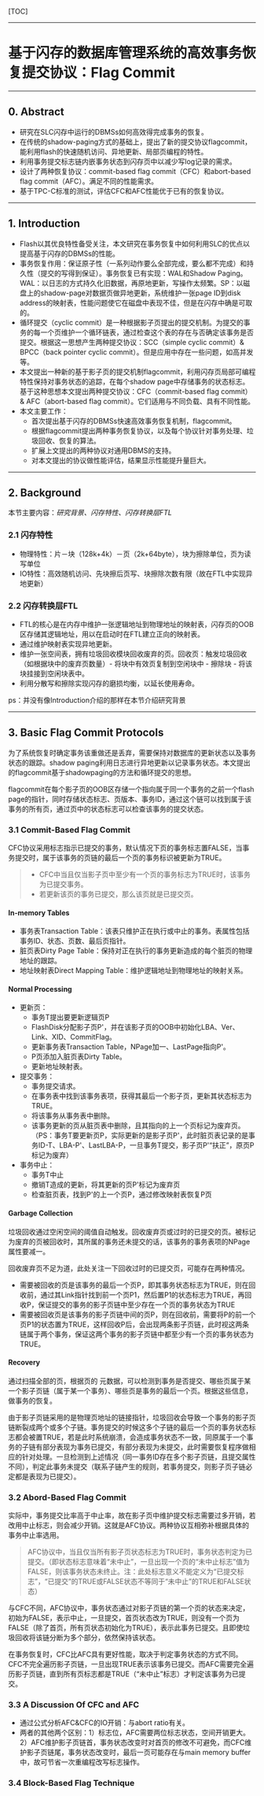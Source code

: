 [TOC]

---

#  基于闪存的数据库管理系统的高效事务恢复提交协议：Flag Commit

---

## 0. Abstract

- 研究在SLC闪存中运行的DBMSs如何高效得完成事务的恢复。
- 在传统的shadow-paging方式的基础上，提出了新的提交协议flagcommit，能利用flash的快速随机访问、异地更新、局部页编程的特性。
- 利用事务提交标志链内嵌事务状态到闪存页中以减少写log记录的需求。
- 设计了两种恢复协议：commit-based flag commit（CFC）和abort-based flag commit（AFC）。满足不同的性能需求。
- 基于TPC-C标准的测试，评估CFC和AFC性能优于已有的恢复协议。

---

## 1. Introduction

- Flash以其优良特性备受关注，本文研究在事务恢复中如何利用SLC的优点以提高基于闪存的DBMSs的性能。
- 事务恢复作用：保证原子性（一系列动作要么全部完成，要么都不完成）和持久性（提交的写得到保证）。事务恢复已有实现：WAL和Shadow Paging。WAL：以日志的方式持久化旧数据，再原地更新，写操作太频繁。SP：以磁盘上的shadow-page对数据页做异地更新，系统维护一张page ID到disk address的映射表，性能问题使它在磁盘中表现不佳，但是在闪存中确是可取的。
- 循环提交（cyclic commit）是一种根据影子页提出的提交机制。为提交的事务的每一个页维护一个循环链表，通过检查这个表的存在与否确定该事务是否提交。根据这一思想产生两种提交协议：SCC（simple cyclic commit）& BPCC（back pointer cyclic commit）。但是应用中存在一些问题，如高并发等。
- 本文提出一种新的基于影子页的提交机制flagcommit，利用闪存页局部可编程特性保持对事务状态的追踪，在每个shadow page中存储事务的状态标志。基于这种思想本文提出两种提交协议：CFC（commit-based flag commit）& AFC（abort-based flag commit）。它们适用与不同负载、具有不同性能。
- 本文主要工作：
  - 首次提出基于闪存的DBMSs快速高效事务恢复机制，flagcommit。
  - 根据flagcommit提出两种事务恢复协议，以及每个协议针对事务处理、垃圾回收、恢复的算法。
  - 扩展上文提出的两种协议对通用DBMS的支持。
  - 对本文提出的协议做性能评估，结果显示性能提升量巨大。

---

## 2. Background

本节主要内容：*研究背景、闪存特性、闪存转换层FTL*

### 2.1 闪存特性

* 物理特性：片－块（128k+4k）－页（2k+64byte），块为擦除单位，页为读写单位
* IO特性：高效随机访问、先块擦后页写、块擦除次数有限（故在FTL中实现异地更新）

### 2.2 闪存转换层FTL

- FTL的核心是在内存中维护一张逻辑地址到物理地址的映射表，闪存页的OOB区存储其逻辑地址，用以在启动时在FTL建立正向的映射表。
- 通过维护映射表实现异地更新。
- 维护一张空间表，拥有垃圾回收模块回收废弃的页。回收页：触发垃圾回收（如根据块中的废弃页数量）- 将块中有效页复制到空闲块中 - 擦除块 - 将该块挂接到空闲块表中。
- 利用分散写和擦除实现闪存的磨损均衡，以延长使用寿命。



ps：并没有像Introduction介绍的那样在本节介绍研究背景

---

## 3. Basic Flag Commit Protocols

为了系统恢复时确定事务该重做还是丢弃，需要保持对数据库的更新状态以及事务状态的跟踪。shadow paging利用日志进行异地更新以记录事务状态。本文提出的flagcommit基于shadowpaging的方法和循环提交的思想。

flagcommit在每个影子页的OOB区存储一个指向属于同一个事务的之前一个flash page的指针，同时存储状态标志、页版本、事务ID，通过这个链可以找到属于该事务的所有页，通过页中的状态标志可以检查该事务的提交状态。

### 3.1 Commit-Based Flag Commit

CFC协议采用标志指示已提交的事务，默认情况下页的事务标志置FALSE，当事务提交时，属于该事务的页链的最后一个页的事务标识被更新为TRUE。

> - CFC中当且仅当影子页中至少有一个页的事务标志为TRUE时，该事务为已提交事务。
> - 若更新该页的事务已提交，那么该页就是已提交页。

#### In-memory Tables

- 事务表Transaction Table：该表只维护正在执行或中止的事务。表属性包括事务ID、状态、页数、最后页指针。
- 脏页表Dirty Page Table：保持对正在执行的事务更新造成的每个脏页的物理地址的跟踪。
- 地址映射表Direct Mapping Table：维护逻辑地址到物理地址的映射关系。

#### Normal Processing

- 更新页：
  - 事务T提出要更新逻辑页P
  - FlashDisk分配影子页P'，并在该影子页的OOB中初始化LBA、Ver、Link、XID、CommitFlag。
  - 更新事务表Transaction Table，NPage加一、LastPage指向P'。
  - P页添加入脏页表Dirty Table。
  - 更新地址映射表。
- 提交事务：
  - 事务提交请求。
  - 在事务表中找到该事务表项，获得其最后一个影子页，更新其状态标志为TRUE。
  - 将该事务从事务表中删除。
  - 该事务更新的页从脏页表中删除，且其指向的上一个页标记为废弃页。（PS：事务T要更新页P，实际更新的是影子页P'，此时脏页表记录的是事务ID-T、LBA-P'、LastLBA-P，一旦事务T提交，影子页P'“扶正”，原页P标记为废弃）
- 事务中止：
  - 事务T中止
  - 撤销T造成的更新，将其更新的页P'标记为废弃页
  - 检查脏页表，找到P'的上一个页P，通过修改映射表恢复P页

#### Garbage Collection

垃圾回收通过空闲空间的阈值自动触发。回收废弃页或过时的已提交的页。被标记为废弃的页被回收时，其所属的事务还未提交的话，该事务的事务表项的NPage属性要减一。

回收废弃页不足为道，此处关注一下回收过时的已提交页，可能存在两种情况。

- 需要被回收的页是该事务的最后一个页P，即其事务状态标志为TRUE，则在回收前，通过其Link指针找到前一个页P1，然后置P1的状态标志为TRUE，再回收P，保证提交的事务的影子页链中至少存在一个页的事务状态为TRUE
- 需要被回收页是该事务的影子页链中间的页P，则在回收前，需要将P的前一个页P1的状态置为TRUE，这样回收P后，会出现两条影子页链，此时视这两条链属于两个事务，保证这两个事务的影子页链中都至少有一个页的事务状态为TRUE。

#### Recovery

通过扫描全部的页，根据页的 元数据，可以检测到事务是否提交、哪些页属于某一个影子页链（属于某一个事务）、哪些页是事务的最后一个页。根据这些信息，做事务的恢复。

由于影子页链采用的是物理页地址的链接指针，垃圾回收会导致一个事务的影子页链断裂成两个或多个子链。事务提交的时候这多个子链的最后一个页的事务状态标志都会被置TRUE，若是此时系统崩溃，会造成事务状态不一致，同原属于一个事务的子链有部分表现为事务已提交，有部分表现为未提交，此时需要恢复程序做相应的针对处理。一旦检测到上述情况（同一事务ID存在多个影子页链，且提交属性不同），判定此事务未提交（联系子链产生的规则，若事务提交，则影子页子链必定都是表现为已提交）。

### 3.2 Abord-Based Flag Commit

实际中，事务提交比率高于中止率，故在影子页中维护提交标志需要过多开销，若改用中止标志，则会减少开销。这就是AFC协议。两种协议互相弥补根据具体的事务中止率选用。

> AFC协议中，当且仅当所有影子页状态标志为TRUE时，事务状态判定为已提交。（即状态标志意味着“未中止”，一旦出现一个页的“未中止标志”值为FALSE，则该事务状态未终止。注：此处标志意义不能定义为“已提交标志”，“已提交”的TRUE或FALSE状态不等同于“未中止”的TRUE和FALSE状态）

与CFC不同，AFC协议中，事务状态通过对影子页链的第一个页的状态来决定，初始为FALSE，表示中止，一旦提交，首页状态改为TRUE，则没有一个页为FALSE（除了首页，所有页状态初始化为TRUE），表示此事务已提交。且即使垃圾回收将该链分断为多个部分，依然保持该状态。

在事务恢复时，CFC比AFC具有更好性能，取决于判定事务状态的方式不同。CFC不完全遍历影子页链，一旦出现TRUE表示该事务已提交。而AFC需要完全遍历影子页链，直到所有页标志都是TRUE（“未中止”标志）才判定该事务为已提交。

### 3.3 A Discussion Of CFC and AFC

- 通过公式分析AFC&CFC的IO开销：与abort ratio有关。
- 两者的其他两个区别：1）标志位，AFC需要两位标志状态，空间开销更大。2）AFC维护影子页链首，事务状态改变时对首页的修改不可避免，而CFC维护影子页链尾，事务状态改变时，最后一页可能存在与main memory buffer中，故可节省一次重编程改写标志操作。

### 3.4 Block-Based Flag Technique







